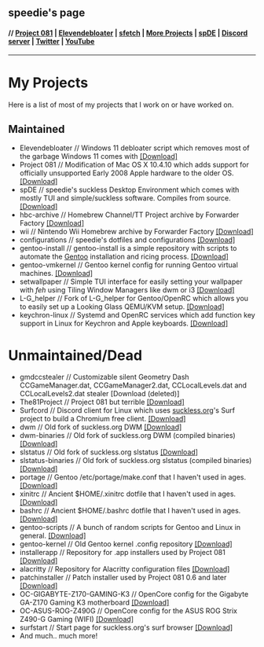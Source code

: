 ## speedie's page 

#### // [Project 081](https://p081.github.io) | [Elevendebloater](https://github.com/speediegamer/elevendebloater) | [sfetch](https://spdgmr.github.io/sfetch) | [More Projects](https://spdgmr.github.io/projects) | [spDE](https://speedie-de.github.io) | [Discord server](https://ffdiscord.github.io) | [Twitter](https://nitter.net/spdgmr) | [YouTube](https://invidious.namazso.eu/speedie)
--------------

# My Projects
Here is a list of most of my projects that I work on or have worked on.

## Maintained
- Elevendebloater // Windows 11 debloater script which removes most of the garbage Windows 11 comes with [[Download]](https://github.com/speediegamer/elevendebloater)
- Project 081 // Modification of Mac OS X 10.4.10 which adds support for officially unsupported Early 2008 Apple hardware to the older OS. [[Download]](https://p081.github.io)
- spDE // speedie's suckless Desktop Environment which comes with mostly TUI and simple/suckless software. Compiles from source. [[Download]](https://speedie-de.github.io)
- hbc-archive // Homebrew Channel/TT Project archive by Forwarder Factory [[Download]](https://github.com/ForwarderFactory/hbc-archive)
- wii // Nintendo Wii Homebrew archive by Forwarder Factory [[Download]](https://github.com/ForwarderFactory/wii)
- configurations // speedie's dotfiles and configurations [[Download]](https://github.com/speediegamer/configurations)
- gentoo-install // gentoo-install is a simple repository with scripts to automate the [Gentoo](https://gentoo.org) installation and ricing process. [[Download]](https://github.com/speediegamer/gentoo-install)
- gentoo-vmkernel // Gentoo kernel config for running Gentoo virtual machines. [[Download]](https://github.com/speediegamer/gentoo-vmkernel)
- setwallpaper // Simple TUI interface for easily setting your wallpaper with *feh* using Tiling Window Managers like dwm or i3 [[Download]](https://github.com/speediegamer/setwallpaper)
- L-G_helper // Fork of L-G_helper for Gentoo/OpenRC which allows you to easily set up a Looking Glass QEMU/KVM setup. [[Download]](https://github.com/speediegamer/L-G_Helper)
- keychron-linux // Systemd and OpenRC services which add function key support in Linux for Keychron and Apple keyboards. [[Download]](https://github.com/speediegamer/keychron-linux)

# Unmaintained/Dead
- gmdccstealer // Customizable silent Geometry Dash CCGameManager.dat, CCGameManager2.dat, CCLocalLevels.dat and CCLocalLevels2.dat stealer [Download (deleted)]
- The81Project // Project 081 but terrible [[Download]](https://github.com/p081/the81project)
- Surfcord // Discord client for Linux which uses [suckless.org](https://suckless.org)'s Surf project to build a Chromium free client. [[Download]](https://github.com/speediegamer/configurations)
- dwm // Old fork of suckless.org DWM [[Download]](https://github.com/speediegamer/dwm)
- dwm-binaries // Old fork of suckless.org DWM (compiled binaries) [[Download]](https://github.com/speediegamer/dwm-binaries)
- slstatus // Old fork of suckless.org slstatus [[Download]](https://github.com/speediegamer/slstatus)
- slstatus-binaries // Old fork of suckless.org slstatus (compiled binaries) [[Download]](https://github.com/speediegamer/slstatus-binaries)
- portage // Gentoo /etc/portage/make.conf that I haven't used in ages. [[Download]](https://github.com/speediegamer/portage)
- xinitrc // Ancient $HOME/.xinitrc dotfile that I haven't used in ages. [[Download]](https://github.com/speediegamer/xinitrc)
- bashrc // Ancient $HOME/.bashrc dotfile that I haven't used in ages. [[Download]](https://github.com/speediegamer/bashrc)
- gentoo-scripts // A bunch of random scripts for Gentoo and Linux in general. [[Download]](https://github.com/speediegamer/gentoo-scripts)
- gentoo-kernel // Old Gentoo kernel .config repository [[Download]](https://github.com/speediegamer/gentoo-kernel)
- installerapp // Repository for .app installers used by Project 081 [[Download]](https://github.com/speediegamer/installerapp)
- alacritty // Repository for Alacritty configuration files [[Download]](https://github.com/speediegamer/alacritty)
- patchinstaller // Patch installer used by Project 081 0.6 and later [[Download]](https://github.com/p081/patchinstaller)
- OC-GIGABYTE-Z170-GAMING-K3 // OpenCore config for the Gigabyte GA-Z170 Gaming K3 motherboard [[Download]](https://github.com/speediegamer/OC-GIGABYTE-Z170-GAMING-K3)
- OC-ASUS-ROG-Z490G // OpenCore config for the ASUS ROG Strix Z490-G Gaming (WIFI) [[Download]](https://github.com/speediegamer/OC-ASUS-ROG-Z490G)
- surfstart // Start page for suckless.org's surf browser [[Download]](https://github.com/spdgmr/surfstart)
- And much.. much more!

